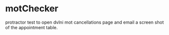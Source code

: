 # motChecker
protractor test to open dvlni mot cancellations page and email a screen shot of the appointment table. 
